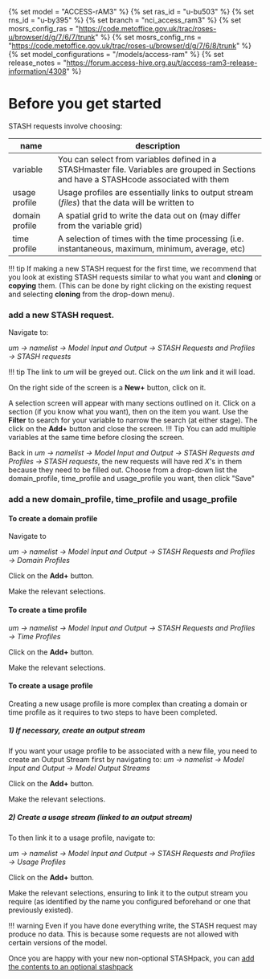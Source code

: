 {% set model = "ACCESS-rAM3" %}
{% set ras_id = "u-bu503" %}
{% set rns_id = "u-by395" %}
{% set branch = "nci_access_ram3" %}
{% set mosrs_config_ras = "https://code.metoffice.gov.uk/trac/roses-u/browser/d/g/7/6/7/trunk" %}
{% set mosrs_config_rns = "https://code.metoffice.gov.uk/trac/roses-u/browser/d/g/7/6/8/trunk" %}
{% set model_configurations = "/models/access-ram" %}
{% set release_notes = "https://forum.access-hive.org.au/t/access-ram3-release-information/4308" %}

# Before you get started

STASH requests involve choosing:

| name | description |
|------|-------------|
|variable|You can select from variables defined in a STASHmaster file.  Variables are grouped in Sections and have a STASHcode associated with them|
|usage profile|Usage profiles are essentially links to output stream (*files*) that the data will be written to|
|domain profile|A spatial grid to write the data out on (may differ from the variable grid)|
|time profile|A selection of times with the time processing (i.e. instantaneous, maximum, minimum, average, etc)|

!!! tip
    If making a new STASH request for the first time, we recommend that you look at existing STASH requests similar to what you want and **cloning** or **copying** them.
    (This can be done by right clicking on the existing request and selecting **cloning** from the drop-down menu).

### add a new STASH request.

Navigate to:

_um &rarr; namelist &rarr; Model Input and Output &rarr; STASH Requests and Profiles &rarr; STASH requests_

!!! tip
    The link to *um* will be greyed out.  Click on the *um* link and it will load.

On the right side of the screen is a **New+** button, click on it.

A selection screen will appear with many sections outlined on it.  Click on a section (if you know what you want), then on the item you want. Use the **Filter** to search for your variable to narrow the search (at either stage). The click on the **Add+** button and close the screen. 
!!! Tip
    You can add multiple variables at the same time before closing the screen.


Back in _um &rarr; namelist &rarr; Model Input and Output &rarr; STASH Requests and Profiles &rarr; STASH requests_, the new requests will have red *X*'s in them because they need to be filled out.
Choose from a drop-down list the domain_profile, time_profile and usage_profile you want, then click "Save"


### add a new domain_profile, time_profile and usage_profile

#### To create a domain profile

Navigate to

_um &rarr; namelist &rarr; Model Input and Output &rarr; STASH Requests and Profiles &rarr; Domain Profiles_

Click on the **Add+** button.

Make the relevant selections.

#### To create a time profile 

_um &rarr; namelist &rarr; Model Input and Output &rarr; STASH Requests and Profiles &rarr;  Time Profiles_

Click on the **Add+** button.

Make the relevant selections.

#### To create a usage profile
Creating a new usage profile is more complex than creating a domain or time profile as it requires to two steps to have been completed.

##### 1) If necessary, create an output stream
If you want your usage profile to be associated with a new file, you need to create an Output Stream first by navigating to:
_um &rarr; namelist &rarr; Model Input and Output &rarr; Model Output Streams_

Click on the **Add+** button.

Make the relevant selections.

##### 2) Create a usage stream (linked to an output stream)
To then link it to a usage profile, navigate to:

_um &rarr; namelist &rarr; Model Input and Output &rarr; STASH Requests and Profiles &rarr;  Usage Profiles_

Click on the **Add+** button.

Make the relevant selections, ensuring to link it to the output stream you require (as identified by the name you configured beforehand or one that previously existed).

!!! warning
    Even if you have done everything write, the STASH request may produce no data.
    This is because some requests are not allowed with certain versions of the model.

Once you are happy with your new non-optional STASHpack, you can [add the contents to an optional stashpack](/model_outputs/modify_optional_stashpacks)
